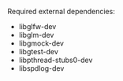 Required external dependencies:
* libglfw-dev
* libglm-dev
* libgmock-dev
* libgtest-dev
* libpthread-stubs0-dev
* libspdlog-dev
